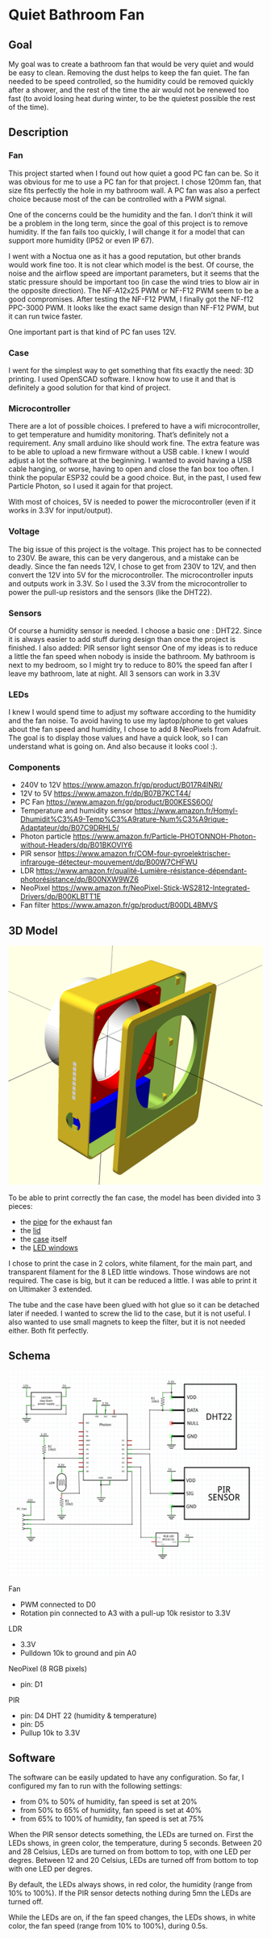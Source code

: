 # Quiet Bathroom Fan

## Goal

My goal was to create a bathroom fan that would be very quiet and would be easy to clean. Removing the dust helps to keep the fan quiet.
The fan needed to be speed controlled, so the humidity could be removed quickly after a shower, and the rest of the time the air would not be renewed too fast (to avoid losing heat during winter, to be the quietest possible the rest of the time).

## Description

### Fan

This project started when I found out how quiet a good PC fan can be. So it was obvious for me to use a PC fan for that project. I chose 120mm fan, that size fits perfectly the hole in my bathroom wall.
A PC fan was also a perfect choice because most of the can be controlled with a PWM signal.

One of the concerns could be the humidity and the fan. I don’t think it will be a problem in the long term, since the goal of this project is to remove humidity. If the fan fails too quickly, I will change it for a model that can support more humidity (IP52 or even IP 67).

I went with a Noctua one as it has a good reputation, but other brands would work fine too. It is not clear which model is the best. Of course, the noise and the airflow speed are important parameters, but it seems that the static pressure should be important too (in case the wind tries to blow air in the opposite direction).
The NF-A12x25 PWM or NF-F12 PWM seem to be a good compromises. After testing the NF-F12 PWM, I finally got the NF-f12 PPC-3000 PWM. It looks like the exact same design than NF-F12 PWM, but it can run twice faster.

One important part is that kind of PC fan uses 12V.

### Case

I went for the simplest way to get something that fits exactly the need: 3D printing. I used OpenSCAD software. I know how to use it and that is definitely a good solution for that kind of project.

### Microcontroller

There are a lot of possible choices. I prefered to have a wifi microcontroller, to get temperature and humidity monitoring. That’s definitely not a requirement. Any small arduino like should work fine.
The extra feature was to be able to upload a new firmware without a USB cable. I knew I would adjust a lot the software at the beginning. I wanted to avoid having a USB cable hanging, or worse, having to open and close the fan box too often.
I think the popular ESP32 could be a good choice. But, in the past, I used few Particle Photon, so I used it again for that project.

With most of choices, 5V is needed to power the microcontroller (even if it works in 3.3V for input/output).

### Voltage

The big issue of this project is the voltage. This project has to be connected to 230V. Be aware, this can be very dangerous, and a mistake can be deadly.
Since the fan needs 12V, I chose to get from 230V to 12V, and then convert the 12V into 5V for the microcontroller.
The microcontroller inputs and outputs work in 3.3V. So I used the 3.3V from the microcontroller to power the pull-up resistors and the sensors (like the DHT22).

### Sensors

Of course a humidity sensor is needed. I choose a basic one : DHT22. Since it is always easier to add stuff during design than once the project is finished. I also added:
PIR sensor
light sensor
One of my ideas is to reduce a little the fan speed when nobody is inside the bathroom. My bathroom is next to my bedroom, so I might try to reduce to 80% the speed fan after I leave my bathroom, late at night.
All 3 sensors can work in 3.3V

### LEDs

I knew I would spend time to adjust my software according to the humidity and the fan noise. To avoid having to use my laptop/phone to get values about the fan speed and humidity, I chose to add 8 NeoPixels from Adafruit. The goal is to display those values and have a quick look, so I can understand what is going on.
And also because it looks cool :).

### Components

- 240V to 12V
https://www.amazon.fr/gp/product/B017R4INRI/
- 12V to 5V
https://www.amazon.fr/dp/B07B7KCT44/
- PC Fan
https://www.amazon.fr/gp/product/B00KESS6O0/
- Temperature and humidity sensor
https://www.amazon.fr/Homyl-Dhumidit%C3%A9-Temp%C3%A9rature-Num%C3%A9rique-Adaptateur/dp/B07C9DRHL5/
- Photon particle
https://www.amazon.fr/Particle-PHOTONNOH-Photon-without-Headers/dp/B01BKOVIY6
- PIR sensor
https://www.amazon.fr/COM-four-pyroelektrischer-infrarouge-détecteur-mouvement/dp/B00W7CHFWU
- LDR
https://www.amazon.fr/qualité-Lumière-résistance-dépendant-photorésistance/dp/B00NXW9WZ6
- NeoPixel
https://www.amazon.fr/NeoPixel-Stick-WS2812-Integrated-Drivers/dp/B00KLBTT1E
- Fan filter
https://www.amazon.fr/gp/product/B00DL4BMVS

## 3D Model

![](3D/all.png)

To be able to print correctly the fan case, the model has been divided into 3 pieces: 
- the [pipe](3D/pipe.stl) for the exhaust fan
- the [lid](3D/lid.stl)
- the [case](3D/case.stl) itself
- the [LED windows](3D/leds.stl)

I chose to print the case in 2 colors, white filament, for the main part, and transparent filament for the 8 LED little windows. Those windows are not required. The case is big, but it can be reduced a little. I was able to print it on Ultimaker 3 extended.

The tube and the case have been glued with hot glue so it can be detached later if needed.
I wanted to screw the lid to the case, but it is not useful. I also wanted to use small magnets to keep the filter, but it is not needed either.
Both fit perfectly.

## Schema

![](schema/schema.png)

Fan
- PWM connected to D0
- Rotation pin connected to A3 with a pull-up 10k resistor to 3.3V

LDR
- 3.3V
- Pulldown 10k to ground and pin A0

NeoPixel (8 RGB pixels)
- pin: D1

PIR
- pin: D4
DHT 22 (humidity & temperature)
- pin: D5
- Pullup 10k to 3.3V

## Software

The software can be easily updated to have any configuration. So far, I configured my fan to run with the following settings:
- from  0% to  50% of humidity, fan speed is set at 20%
- from 50% to  65% of humidity, fan speed is set at 40%
- from 65% to 100% of humidity, fan speed is set at 75%

When the PIR sensor detects something, the LEDs are turned on. First the LEDs shows, in green color, the temperature, during 5 seconds. Between 20 and 28 Celsius, LEDs are turned on from bottom to top, with one LED per degres. Between 12 and 20 Celsius, LEDs are turned off from bottom to top with one LED per degres.

By default, the LEDs always shows, in red color, the humidity (range from 10% to 100%). If the PIR sensor detects nothing during 5mn the LEDs are turned off.

While the LEDs are on, if the fan speed changes, the LEDs shows, in white color, the fan speed (range from 10% to 100%), during 0.5s.
